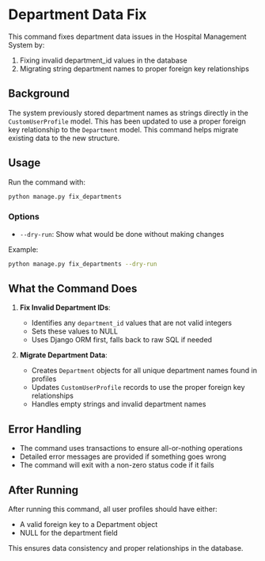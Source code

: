 # Department Data Fix

This command fixes department data issues in the Hospital Management System by:

1. Fixing invalid department_id values in the database
2. Migrating string department names to proper foreign key relationships

## Background

The system previously stored department names as strings directly in the `CustomUserProfile` model. 
This has been updated to use a proper foreign key relationship to the `Department` model.
This command helps migrate existing data to the new structure.

## Usage

Run the command with:

```bash
python manage.py fix_departments
```

### Options

- `--dry-run`: Show what would be done without making changes

Example:
```bash
python manage.py fix_departments --dry-run
```

## What the Command Does

1. **Fix Invalid Department IDs**:
   - Identifies any `department_id` values that are not valid integers
   - Sets these values to NULL
   - Uses Django ORM first, falls back to raw SQL if needed

2. **Migrate Department Data**:
   - Creates `Department` objects for all unique department names found in profiles
   - Updates `CustomUserProfile` records to use the proper foreign key relationships
   - Handles empty strings and invalid department names

## Error Handling

- The command uses transactions to ensure all-or-nothing operations
- Detailed error messages are provided if something goes wrong
- The command will exit with a non-zero status code if it fails

## After Running

After running this command, all user profiles should have either:
- A valid foreign key to a Department object
- NULL for the department field

This ensures data consistency and proper relationships in the database.